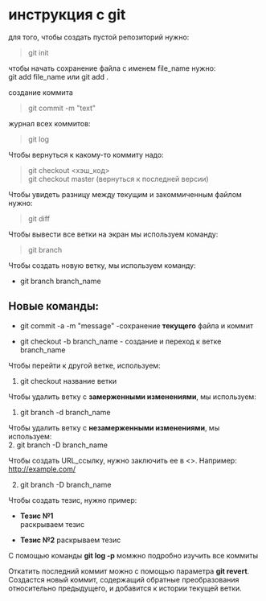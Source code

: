 # инструкция с git

для того, чтобы создать пустой репозиторий нужно:  

> git init

чтобы начать сохранение файла с именем file_name нужно:  
git add file_name или  git add .

создание коммита  
> git commit -m "text"

журнал всех коммитов:
>git log

Чтобы вернуться к какому-то коммиту надо:  
>git checkout <хэш_код>  
>git checkout master (вернуться к последней версии)

Чтобы увидеть разницу между текущим и закоммиченным файлом нужно:

>git diff

Чтобы вывести все ветки на экран мы используем команду:
> git branch

Чтобы создать новую ветку, мы используем команду:
* git branch branch_name

## Новые команды:
+ git commit -a -m "message" -сохранение **текущего** файла и коммит
* git checkout -b branch_name - создание и переход к ветке branch_name

Чтобы перейти к другой ветке, используем:
1. git checkout название ветки

Чтобы удалить ветку с **замерженными изменениями**, мы используем:  
1. git branch -d branch_name  

Чтобы удалить ветку с **незамерженными изменениями**, мы используем:   
2. git branch -D branch_name

Чтобы создать URL_ссылку, нужно заключить ее в <>. Например: <http://example.com/>



2. git branch -D branch_name  


Чтобы создать тезис, нужно пример:
* __Тезис №1__  
раскрываем тезис
+ __Тезис №2__
раскрываем тезис

C помощью команды **git log -p** момжно подробно изучить все коммиты

Откатить последний коммит можно с помощью параметра **git revert**. Создастся новый коммит, содержащий обратные преобразования относительно предыдущего, и добавится к истории текущей ветки.

 

